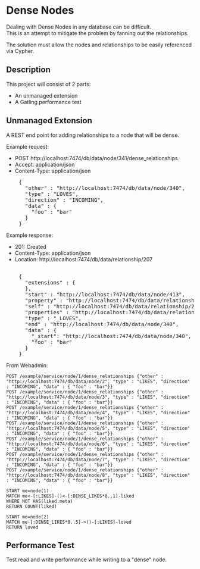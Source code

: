 Dense Nodes
===========

Dealing with Dense Nodes in any database can be difficult.  
This is an attempt to mitigate the problem by fanning out the relationships.

The solution must allow the nodes and relationships to be easily referenced via Cypher.

Description
-----------

This project will consist of 2 parts:

* An unmanaged extension
* A Gatling performance test

Unmanaged Extension
-------------------

A REST end point for adding relationships to a node that will be dense.

Example request:

* POST http://localhost:7474/db/data/node/341/dense_relationships
* Accept: application/json
* Content-Type: application/json

<pre>
    {
      "other" : "http://localhost:7474/db/data/node/340",
      "type" : "LOVES",
      "direction" : "INCOMING",
      "data" : {
        "foo" : "bar"
      }
    }
</pre>	
	
Example response:

* 201: Created
* Content-Type: application/json
* Location: http://localhost:7474/db/data/relationship/207	

<pre>	
    {
      "extensions" : {
      },
      "start" : "http://localhost:7474/db/data/node/413",
      "property" : "http://localhost:7474/db/data/relationship/207/properties/{key}",
      "self" : "http://localhost:7474/db/data/relationship/207",
      "properties" : "http://localhost:7474/db/data/relationship/207/properties",
      "type" : "_LOVES",
      "end" : "http://localhost:7474/db/data/node/340",
      "data" : {
	    "_start": "http://localhost:7474/db/data/node/340",
        "foo" : "bar"
      }
    }	
</pre>

From Webadmin:


    POST /example/service/node/1/dense_relationships {"other" : "http://localhost:7474/db/data/node/2", "type" : "LIKES", "direction" : "INCOMING", "data" : { "foo" : "bar"}}
    POST /example/service/node/1/dense_relationships {"other" : "http://localhost:7474/db/data/node/3", "type" : "LIKES", "direction" : "INCOMING", "data" : { "foo" : "bar"}}
    POST /example/service/node/1/dense_relationships {"other" : "http://localhost:7474/db/data/node/4", "type" : "LIKES", "direction" : "INCOMING", "data" : { "foo" : "bar"}}
    POST /example/service/node/1/dense_relationships {"other" : "http://localhost:7474/db/data/node/5", "type" : "LIKES", "direction" : "INCOMING", "data" : { "foo" : "bar"}}
    POST /example/service/node/1/dense_relationships {"other" : "http://localhost:7474/db/data/node/6", "type" : "LIKES", "direction" : "INCOMING", "data" : { "foo" : "bar"}}
    POST /example/service/node/1/dense_relationships {"other" : "http://localhost:7474/db/data/node/7", "type" : "LIKES", "direction" : "INCOMING", "data" : { "foo" : "bar"}}
    POST /example/service/node/1/dense_relationships {"other" : "http://localhost:7474/db/data/node/8", "type" : "LIKES", "direction" : "INCOMING", "data" : { "foo" : "bar"}}

	START me=node(1) 
	MATCH me<-[:LIKES]-()<-[:DENSE_LIKES*0..1]-liked 
	WHERE NOT HAS(liked.meta) 
	RETURN COUNT(liked)

    START me=node(2)
    MATCH me-[:DENSE_LIKES*0..5]->()-[:LIKES]-loved
    RETURN loved


Performance Test
----------------

Test read and write performance while writing to a "dense" node.

